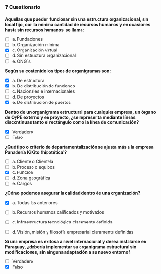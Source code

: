 ### ❓ Cuestionario

**Aquellas que pueden funcionar sin una estructura organizacional, sin local fijo, con la mínima cantidad de recursos humanos y en ocasiones hasta sin recursos humanos, se llama:**

- [ ] a. Fundaciones
- [ ] b. Organización mínima
- [x] c. Organización virtual
- [ ] d. Sin estructura organizacional
- [ ] e. ONG´s

**Según su contenido los tipos de organigramas son:**

- [x] a. De estructura
- [x] b. De distribución de funciones
- [ ] c. Nacionales e internacionales
- [ ] d. De proyectos
- [x] e. De distribución de puestos

**Dentro de un organigrama estructural para cualquier empresa, un órgano de OyPE externo y en proyecto, ¿se representa mediante líneas discontinuas tanto el rectángulo como la línea de comunicación?**

- [x] Verdadero
- [ ] Falso

**¿Qué tipo o criterio de departamentalización se ajusta más a la empresa Panadería KiKito (hipotética)?**

- [ ] a. Cliente o Clientela
- [ ] b. Proceso o equipos
- [x] c. Función
- [ ] d. Zona geográfica
- [ ] e. Cargos

**¿Cómo podemos asegurar la calidad dentro de una organización?**

- [x] a. Todas las anteriores
- [ ] b. Recursos humanos calificados y motivados
- [ ] c. Infraestructura tecnológica claramente definida
- [ ] d. Visión, misión y filosofía empresarial claramente definidas


**Sí una empresa es exitosa a nivel internacional y desea instalarse en Paraguay, ¿debería implementar su organigrama estructural sin modificaciones, sin ninguna adaptación a su nuevo entorno?**

- [ ] Verdadero
- [x] Falso

